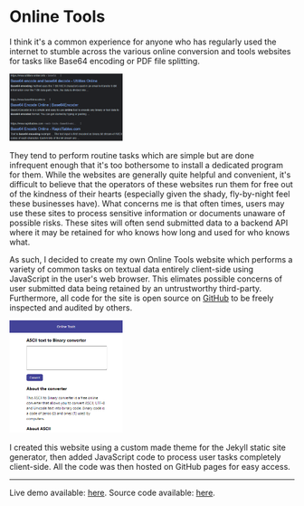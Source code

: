 # Online Tools

I think it's a common experience for anyone who has regularly used the internet to stumble across the various online conversion and tools websites for tasks like Base64 encoding or PDF file splitting. 

<img src="../img/base64serp.png" alt="Base64 Encode search engine results page" width="200"/>

They tend to perform routine tasks which are simple but are done infrequent enough that it's too bothersome to install a dedicated program for them. While the websites are generally quite helpful and convenient, it's difficult to believe that the operators of these websites run them for free out of the kindness of their hearts (especially given the shady, fly-by-night feel these businesses have). What concerns me is that often times, users may use these sites to process sensitive information or documents unaware of possible risks. These sites will often send submitted data to a backend API where it may be retained for who knows how long and used for who knows what.

As such, I decided to create my own Online Tools website which performs a variety of common tasks on textual data entirely client-side using JavaScript in the user's web browser. This elimates possible concerns of user submitted data being retained by an untrustworthy third-party. Furthermore, all code for the site is open source on [GitHub](https://github.com/edward70/online-tools) to be freely inspected and audited by others.

<img src="../img/tools.png" alt="My open source online tools" width="200"/>

I created this website using a custom made theme for the Jekyll static site generator, then added JavaScript code to process user tasks completely client-side. All the code was then hosted on GitHub pages for easy access.

---

Live demo available: [here](https://edward70.github.io/online-tools/).
Source code available: [here](https://github.com/edward70/online-tools).